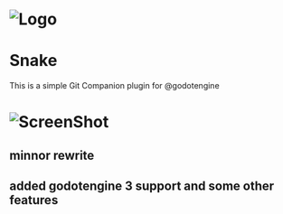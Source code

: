 # ![Logo](https://github.com/funabab/godot-git-control/raw/master/addons/godot-git-control.funabab/logo.png)

# Snake #

This is a simple Git Companion plugin for @godotengine

# ![ScreenShot](https://github.com/funabab/godot-git-control/raw/master/addons/godot-git-control.funabab/screenshot.png)

## minnor rewrite
## added godotengine 3 support and some other features
